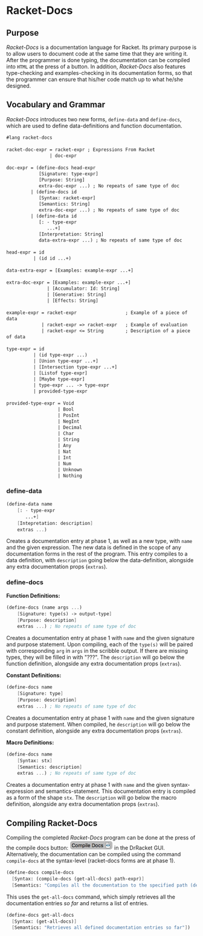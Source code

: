 # Racket-Docs

## Purpose

*Racket-Docs* is a documentation language for Racket. Its primary purpose is to allow users to document code at the same time that they are writing it. After the programmer is done typing, the documentation can be compiled into `HTML` at the press of a button. In addition, *Racket-Docs* also features type-checking and examples-checking in its documentation forms, so that the programmer can ensure that his/her code match up to what he/she designed.

## Vocabulary and Grammar

*Racket-Docs* introduces two new forms, `define-data` and `define-docs`, which are used to define data-definitions and function documentation.

```text
#lang racket-docs

racket-doc-expr = racket-expr ; Expressions From Racket
				| doc-expr 
				
doc-expr = (define-docs head-expr
		 	[Signature: type-expr]
			[Purpose: String]
			extra-doc-expr ...) ; No repeats of same type of doc
	     | (define-docs id
	        [Syntax: racket-expr]
	        [Semantics: String]
	        extra-doc-expr ...) ; No repeats of same type of doc
	     | (define-data id
	        [: - type-expr
	           ...+] 
	        [Interpretation: String]
	        data-extra-expr ...) ; No repeats of same type of doc
	        
head-expr = id
		  | (id id ...+)

data-extra-expr = [Examples: example-expr ...+]

extra-doc-expr = [Examples: example-expr ...+]
			   | [Accumulator: Id: String]
			   | [Generative: String]
			   | [Effects: String]
			   
example-expr = racket-expr                  ; Example of a piece of data
		     | racket-expr => racket-expr   ; Example of evaluation
		     | racket-expr <= String        ; Description of a piece of data

type-expr = id
		  | (id type-expr ...)
		  | [Union type-expr ...+]
		  | [Intersection type-expr ...+]
		  | [Listof type-expr]
		  | [Maybe type-expr]
		  | type-expr ... -> type-expr
		  | provided-type-expr

provided-type-expr = Void
				   | Bool
				   | PosInt
				   | NegInt
				   | Decimal
				   | Char
				   | String
				   | Any
				   | Nat
				   | Int
				   | Num
				   | Unknown
				   | Nothing
```

### define-data

```Scheme
(define-data name
	[: - type-expr
	   ...+]
	[Intepretation: description]
	extras ...)
```

Creates a documentation entry at phase 1, as well as a new type, with `name` and the given expression. The new data is defined in the scope of any documentation forms in the rest of the program. This entry compiles to a data definition, with `description` going below the data-definition, alongside any extra documentation props (`extras`).

### define-docs

**Function Definitions:**

```Scheme
(define-docs (name args ...)
	[Signature: type(s) -> output-type]
	[Purpose: description]
	extras ...) ; No repeats of same type of doc
```

Creates a documentation entry at phase 1 with ``name`` and the given signature and purpose statement. Upon compiling, each of the `type(s)` will be paired with corresponding `arg` in  `args` in the scribble output. If there are missing types, they will be filled in with "???". The `description` will go below the function definition, alongside any extra documentation props (`extras`).

**Constant Definitions:**

```Scheme
(define-docs name
	[Signature: type]
	[Purpose: description]
	extras ...) ; No repeats of same type of doc
```

Creates a documentation entry at phase 1 with `name` and the given signature and purpose statement. When compiled, he `description` will go below the constant definition, alongside any extra documentation props (`extras`).

**Macro Definitions:**

```Scheme
(define-docs name
	[Syntax: stx]
	[Semantics: description]
	extras ...) ; No repeats of same type of doc
```

Creates a documentation entry at phase 1 with `name` and the given syntax-expression and semantics-statement. This documentation entry is compiled as a form of the shape `stx`. The `description` will go below the macro definition, alongside any extra documentation props (`extras`).

## Compiling Racket-Docs

Compiling the completed *Racket-Docs* program can be done at the press of the compile docs button: ![](img/button.png) in the DrRacket GUI. Alternatively, the documentation can be compiled using the command `compile-docs` at the syntax-level (racket-docs forms are at phase 1).

```scheme
(define-docs compile-docs
  [Syntax: (compile-docs (get-all-docs) path-expr)]
  [Semantics: "Compiles all the documentation to the specified path (defaults to temp if no path-expr is given)"])
```

This uses the `get-all-docs` command, which simply retrieves all the documentation entries *so far* and returns a list of entries.

```scheme
(define-docs get-all-docs
  [Syntax: (get-all-docs)]
  [Semantics: "Retrieves all defined documentation entries so far"])
```

